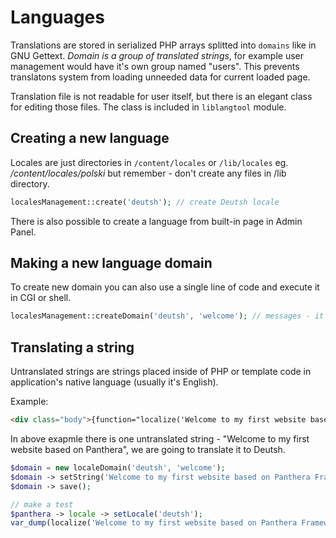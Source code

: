 Languages
==========

Translations are stored in serialized PHP arrays splitted into `domains` like in GNU Gettext.
*Domain is a group of translated strings*, for example user management would have it's own group named "users". This prevents translatons system
from loading unneeded data for current loaded page.

Translation file is not readable for user itself, but there is an elegant class for editing those files. The class is included in `liblangtool` module.

## Creating a new language

Locales are just directories in `/content/locales` or `/lib/locales` eg. _/content/locales/polski_ but remember - don't create any files in /lib directory.

```php
localesManagement::create('deutsh'); // create Deutsh locale
```

There is also possible to create a language from built-in page in Admin Panel.

## Making a new language domain

To create new domain you can also use a single line of code and execute it in CGI or shell.

```php
localesManagement::createDomain('deutsh', 'welcome'); // messages - it's a domain name
```

## Translating a string

Untranslated strings are strings placed inside of PHP or template code in application's native language (usually it's English).

Example:

```html
<div class="body">{function="localize('Welcome to my first website based on Panthera Framework', 'welcome');"}</div>
```

In above exapmle there is one untranslated string - "Welcome to my first website based on Panthera", we are going to translate it to Deutsh.

```php
$domain = new localeDomain('deutsh', 'welcome');
$domain -> setString('Welcome to my first website based on Panthera Framework', 'Willkommen auf meiner ersten Website auf Panthera Framework');
$domain -> save();

// make a test
$panthera -> locale -> setLocale('deutsh');
var_dump(localize('Welcome to my first website based on Panthera Framework', 'welcome'));
```
